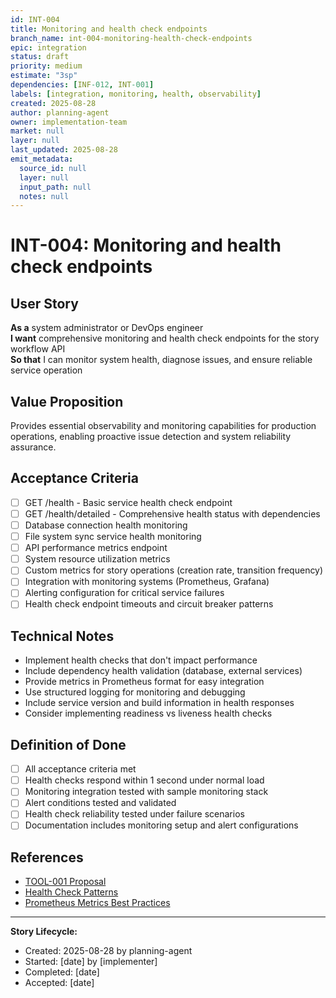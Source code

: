 ```yaml
---
id: INT-004
title: Monitoring and health check endpoints
branch_name: int-004-monitoring-health-check-endpoints
epic: integration
status: draft
priority: medium
estimate: "3sp"
dependencies: [INF-012, INT-001]
labels: [integration, monitoring, health, observability]
created: 2025-08-28
author: planning-agent
owner: implementation-team
market: null
layer: null
last_updated: 2025-08-28
emit_metadata:
  source_id: null
  layer: null
  input_path: null
  notes: null
---
```


# INT-004: Monitoring and health check endpoints

## User Story
**As a** system administrator or DevOps engineer  
**I want** comprehensive monitoring and health check endpoints for the story workflow API  
**So that** I can monitor system health, diagnose issues, and ensure reliable service operation

## Value Proposition
Provides essential observability and monitoring capabilities for production operations, enabling proactive issue detection and system reliability assurance.

## Acceptance Criteria
- [ ] GET /health - Basic service health check endpoint
- [ ] GET /health/detailed - Comprehensive health status with dependencies
- [ ] Database connection health monitoring
- [ ] File system sync service health monitoring
- [ ] API performance metrics endpoint
- [ ] System resource utilization metrics
- [ ] Custom metrics for story operations (creation rate, transition frequency)
- [ ] Integration with monitoring systems (Prometheus, Grafana)
- [ ] Alerting configuration for critical service failures
- [ ] Health check endpoint timeouts and circuit breaker patterns

## Technical Notes
- Implement health checks that don't impact performance
- Include dependency health validation (database, external services)
- Provide metrics in Prometheus format for easy integration
- Use structured logging for monitoring and debugging
- Include service version and build information in health responses
- Consider implementing readiness vs liveness health checks

## Definition of Done
- [ ] All acceptance criteria met
- [ ] Health checks respond within 1 second under normal load
- [ ] Monitoring integration tested with sample monitoring stack
- [ ] Alert conditions tested and validated
- [ ] Health check reliability tested under failure scenarios
- [ ] Documentation includes monitoring setup and alert configurations

## References
- [TOOL-001 Proposal](../../proposals/TOOL-001-dockerized-story-workflow-api.md)
- [Health Check Patterns](https://microservices.io/patterns/observability/health-check-api.html)
- [Prometheus Metrics Best Practices](https://prometheus.io/docs/practices/naming/)

---
**Story Lifecycle:**
- Created: 2025-08-28 by planning-agent
- Started: [date] by [implementer]  
- Completed: [date]
- Accepted: [date]